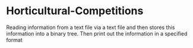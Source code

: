 # Horticultural-Competitions
Reading information from a text file via a text file and then stores this information into a binary tree. Then print out the information in a specified format

